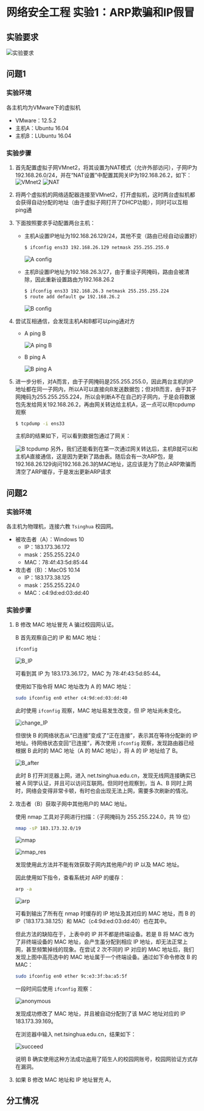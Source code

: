 # 网络安全工程 实验1：ARP欺骗和IP假冒

## 实验要求

![实验要求](fig/question.PNG)

## 问题1

### 实验环境

各主机均为VMware下的虚拟机
- VMware：12.5.2
- 主机A：Ubuntu 16.04
- 主机B：LUbuntu 16.04

### 实验步骤

1. 首先配置虚拟子网VMnet2，将其设置为NAT模式（允许外部访问），子网IP为192.168.26.0/24，并在“NAT设置”中配置其网关IP为192.168.26.2，如下：
    ![VMnet2](fig/VMnet2.PNG)
    ![NAT](fig/NAT.PNG)
2. 将两个虚拟机的网络适配器连接至VMnet2，打开虚拟机，这时两台虚拟机都会获得自动分配的地址（由于虚拟子网打开了DHCP功能），同时可以互相ping通
3. 下面按照要求手动配置两台主机：
    - 主机A设置IP地址为192.168.26.129/24，其他不变（路由已经自动设置好）
        ```bash
        $ ifconfig ens33 192.168.26.129 netmask 255.255.255.0
        ```

        ![A config](fig/Aconf.PNG)
    - 主机B设置IP地址为192.168.26.3/27，由于重设子网掩码，路由会被清除，因此重新设置路由为192.168.26.2
        ```bash
        $ ifconfig ens33 192.168.26.3 netmask 255.255.255.224
        $ route add default gw 192.168.26.2
        ```

        ![B config](fig/Bconf.PNG)
4. 尝试互相通信，会发现主机A和B都可以ping通对方
    - A ping B

        ![A ping B](fig/ApingB.PNG)
    - B ping A

        ![B ping A](fig/BpingA.PNG)
5. 进一步分析，对A而言，由于子网掩码是255.255.255.0，因此两台主机的IP地址都在同一子网内，所以A可以直接向B发送数据包；但对B而言，由于其子网掩码为255.255.255.224，所以会判断A不在自己的子网内，于是会将数据包先发给网关192.168.26.2，再由网关转达给主机A，这一点可以用tcpdump观察
    ```bash
    $ tcpdump -i ens33
    ```
    主机B的结果如下，可以看到数据包通过了网关：

    ![B tcpdump](fig/Btcpdump.jpg)
    另外，我们还能看到在第一次通过网关转达后，主机B就可以和主机A直接通信，这是因为更新了路由表。随后会有一次ARP包，是192.168.26.129询问192.168.26.3的MAC地址，这应该是为了防止ARP欺骗而清空了ARP缓存，于是发出更新ARP请求

## 问题2

### 实验环境

各主机为物理机，连接六教 `Tsinghua` 校园网。

- 被攻击者（A）：Windows 10
  - IP：183.173.36.172
  - mask：255.255.224.0
  - MAC：78:4f:43:5d:85:44
- 攻击者（B）：MacOS 10.14
  - IP：183.173.38.125
  - mask：255.255.224.0
  - MAC：c4:9d:ed:03:dd:40

### 实验步骤

1. B 修改 MAC 地址冒充 A 骗过校园网认证。

   B 首先观察自己的 IP 和 MAC 地址：

   ```bash
   ifconfig
   ```

   ![B_IP](./fig/B_IP.png)

   可看到其 IP 为 183.173.36.172，MAC 为 78:4f:43:5d:85:44。

   使用如下指令将 MAC 地址改为 A 的 MAC 地址：

   ```bash
   sudo ifconfig en0 ether c4:9d:ed:03:dd:40
   ```

   此时使用 `ifconfig` 观察，MAC 地址易发生改变，但 IP 地址尚未变化。

   ![change_IP](./fig/change_IP.png)

   但很快 B 的网络状态从“已连接”变成了“正在连接”，表示其在等待分配新的 IP 地址。待网络状态变回“已连接”，再次使用 `ifconfig` 观察，发现路由器已经根据 B 此时的 MAC 地址（A 的 MAC 地址），将 A 的 IP 地址给了 B。

   ![B_after](./fig/B_after.png)

   此时 B 打开浏览器上网，进入 net.tsinghua.edu.cn，发现无线网连接确实已被 A 同学认证，并且可以访问互联网。但同时也观察到，当 A、B 同时上网时，网络会变得非常卡顿，有时也会出现无法上网，需要多次刷新的情况。

2. 攻击者（B）获取子网中其他用户的 MAC 地址。

   使用 nmap 工具对子网进行扫描：（子网掩码为 255.255.224.0，共 19 位）

   ```bash
   nmap -sP 183.173.32.0/19
   ```

   ![nmap](./fig/nmap.png)

   ![nmap_res](./fig/nmap_res.png)

   发现使用此方法并不能有效获取子网内其他用户的 IP 以及 MAC 地址。

   因此使用如下指令，查看系统对 ARP 的缓存：

   ```bash
   arp -a
   ```

   ![arp](./fig/arp.png)

   可看到输出了所有在 nmap 时缓存的 IP 地址及其对应的 MAC 地址，而 B 的 IP（183.173.38.125）和 MAC（c4:9d:ed:03:dd:40）也在其中。

   但此方法的缺陷在于，上表中的 IP 并不都是终端设备。若是 B 将 MAC 改为了非终端设备的 MAC 地址，会产生虽分配到相应 IP 地址，却无法正常上网，甚至频繁掉线的现象。在尝试 2 次不同的 IP 对应的 MAC 地址后，我们发现上图中高亮选中的 MAC 地址属于一个终端设备。通过如下命令修改 B 的 MAC：

   ```bash
   sudo ifconfig en0 ether 9c:e3:3f:ba:a5:5f
   ```

   一段时间后使用 `ifconfig` 观察：

   ![anonymous](./fig/anonymous.png)

   发现成功修改了 MAC 地址，并且被自动分配到了该 MAC 地址对应的 IP 183.173.39.169。

   在浏览器中输入 net.tsinghua.edu.cn，结果如下：

   ![succeed](./fig/succeed.png)

   说明 B 确实使用这种方法成功盗用了陌生人的校园网账号，校园网验证方式存在漏洞。

3. 如果 B 修改 MAC 地址和 IP 地址冒充 A，

## 分工情况

